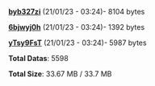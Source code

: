 [**byb327zi**](/data/byb327zi.txt) (21/01/23 - 03:24)- 8104 bytes

[**6bjwyj0h**](/data/6bjwyj0h.txt) (21/01/23 - 03:24)- 1392 bytes

[**yTsy9FsT**](/data/yTsy9FsT.txt) (21/01/23 - 03:24)- 5987 bytes

**Total Datas**: 5598

**Total Size**: 33.67 MB / 33.7 MB